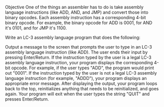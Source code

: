 Objective
One of the things an assembler has to do is take assembly language instructions (like ADD, AND, and JMP) and convert those into binary opcodes. Each assembly instruction has a corresponding 4-bit binary opcode. For example, the binary opcode for ADD is 0001, for AND it's 0101, and for JMP it's 1100.

Write an LC-3 assembly language program that does the following:

Output a message to the screen that prompts the user to type in an LC-3 assembly language instruction (like ADD). The user ends their input by pressing Enter/Return.
If the instruction typed by the user is a legal LC-3 assembly language instruction, your program displays the corresponding 4-bit opcode. For example, if the user types "ADD", the program would print out "0001".
If the instruction typed by the user is not a legal LC-3 assembly language instruction (for example,  "ADDD"), your program displays an appropriate error message.
After displaying the output, your program loops back to the top, reinitializes anything that needs to be reinitialized, and goes again.
Your program will exit when the user types the string "QUIT" and presses Enter/Return.